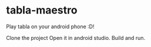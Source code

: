 # tabla-maestro
Play tabla on your android phone :D!

Clone the project
Open it in android studio.
Build and run.
